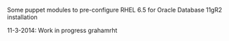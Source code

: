 
Some puppet modules to pre-configure RHEL 6.5 for Oracle Database 11gR2 installation

11-3-2014: Work in progress	grahamrht

